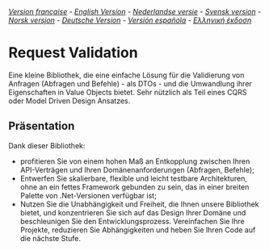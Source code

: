 ﻿_[Version française](README.md) - [English Version](README-EN.md) - [Nederlandse versie](README-NL.md) - [Svensk version](README-SE.md) - [Norsk versjon](README-NO.md) - [Deutsche Version](README-DE.md) - [Versión española](README-ES.md) - [Ελληνική έκδοση](README-GR.md)_

# Request Validation

Eine kleine Bibliothek, die eine einfache Lösung für die Validierung von Anfragen (Abfragen und Befehle) - als DTOs - und die Umwandlung ihrer Eigenschaften in Value Objects bietet. Sehr nützlich als Teil eines CQRS oder Model Driven Design Ansatzes. 

## Präsentation

Dank dieser Bibliothek:

- profitieren Sie von einem hohen Maß an Entkopplung zwischen Ihren API-Verträgen und Ihren Domänenanforderungen (Abfragen, Befehle);
- Entwerfen Sie skalierbare, flexible und leicht testbare Architekturen, ohne an ein fettes Framework gebunden zu sein, das in einer breiten Palette von .Net-Versionen verfügbar ist;
- Nutzen Sie die Unabhängigkeit und Freiheit, die Ihnen unsere Bibliothek bietet, und konzentrieren Sie sich auf das Design Ihrer Domäne und beschleunigen Sie den Entwicklungsprozess. Vereinfachen Sie Ihre Projekte, reduzieren Sie Abhängigkeiten und heben Sie Ihren Code auf die nächste Stufe.
